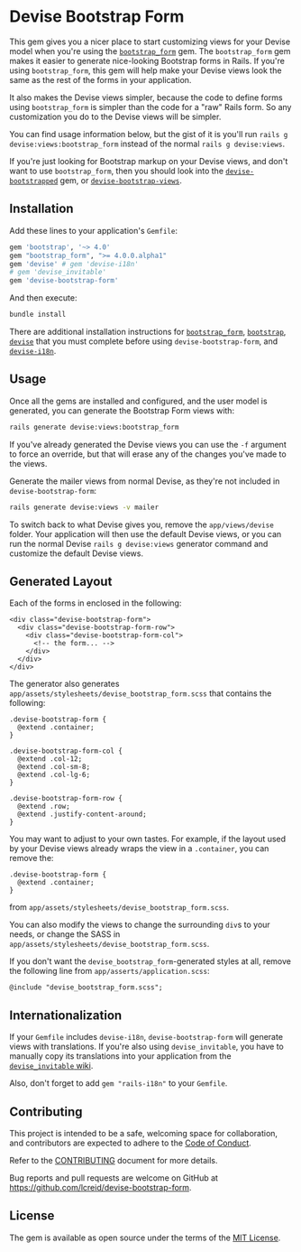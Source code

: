 # Devise Bootstrap Form

This gem gives you a nicer place to start customizing views for your Devise model when you're using the [`bootstrap_form`](https://github.com/bootstrap-ruby/bootstrap_form) gem. The `bootstrap_form` gem makes it easier to generate nice-looking Bootstrap forms in Rails. If you're using `bootstrap_form`, this gem will help make your Devise views look the same as the rest of the forms in your application.

It also makes the Devise views simpler, because the code to define forms using `bootstrap_form` is simpler than the code for a "raw" Rails form. So any customization you do to the Devise views will be simpler.

You can find usage information below, but the gist of it is you'll run `rails g devise:views:bootstrap_form` instead of the normal `rails g devise:views`.

If you're just looking for Bootstrap markup on your Devise views, and don't want to use `bootstrap_form`, then you should look into the [`devise-bootstrapped`](https://github.com/king601/devise-bootstrapped) gem, or [`devise-bootstrap-views`](https://github.com/hisea/devise-bootstrap-views).

## Installation

Add these lines to your application's `Gemfile`:

```ruby
gem 'bootstrap', '~> 4.0'
gem "bootstrap_form", ">= 4.0.0.alpha1"
gem 'devise' # gem 'devise-i18n'
# gem 'devise_invitable'
gem 'devise-bootstrap-form'
```

And then execute:
```bash
bundle install
```

There are additional installation instructions for [`bootstrap_form`](https://github.com/bootstrap-ruby/bootstrap_form#installation),  [`bootstrap`](https://github.com/twbs/bootstrap-rubygem#a-ruby-on-rails), [`devise`](https://github.com/plataformatec/devise) that you must complete before using `devise-bootstrap-form`, and
[`devise-i18n`](https://github.com/tigrish/devise-i18n).

## Usage

Once all the gems are installed and configured, and the user model is generated, you can generate the Bootstrap Form views with:

```bash
rails generate devise:views:bootstrap_form
```

If you've already generated the Devise views you can use the `-f` argument to force an override, but that will erase any of the changes you've made to the views.

Generate the mailer views from normal Devise, as they're not included in `devise-bootstrap-form`:

```bash
rails generate devise:views -v mailer
```

To switch back to what Devise gives you, remove the `app/views/devise` folder. Your application will then use the default Devise views, or you can run the normal Devise `rails g devise:views` generator command and customize the default Devise views.

## Generated Layout

Each of the forms in enclosed in the following:

```
<div class="devise-bootstrap-form">
  <div class="devise-bootstrap-form-row">
    <div class="devise-bootstrap-form-col">
      <!-- the form... -->
    </div>
  </div>
</div>
```

The generator also generates `app/assets/stylesheets/devise_bootstrap_form.scss` that contains the following:

```
.devise-bootstrap-form {
  @extend .container;
}

.devise-bootstrap-form-col {
  @extend .col-12;
  @extend .col-sm-8;
  @extend .col-lg-6;
}

.devise-bootstrap-form-row {
  @extend .row;
  @extend .justify-content-around;
}
```

You may want to adjust to your own tastes. For example, if the layout used by your Devise views already wraps the view in a `.container`, you can remove the:

```
.devise-bootstrap-form {
  @extend .container;
}
```

from `app/assets/stylesheets/devise_bootstrap_form.scss`.

You can also modify the views to change the surrounding `div`s to your needs, or change the SASS in `app/assets/stylesheets/devise_bootstrap_form.scss`.

If you don't want the `devise_bootstrap_form`-generated styles at all, remove the following line from `app/asserts/application.scss`:

```
@include "devise_bootstrap_form.scss";
```

## Internationalization
If your `Gemfile` includes `devise-i18n`, `devise-bootstrap-form` will generate views with translations. If you're also using `devise_invitable`, you have to manually copy its translations into your application from the [`devise_invitable` wiki](https://github.com/scambra/devise_invitable/wiki/I18n).

Also, don't forget to add `gem "rails-i18n"` to your `Gemfile`.

## Contributing

This project is intended to be a safe, welcoming space for collaboration, and contributors are expected to adhere to the [Code of Conduct](CODE_OF_CONDUCT.md).

Refer to the [CONTRIBUTING](devise-bootstrap-form/blob/master/CODE_OF_CONDUCT.md) document for more details.

Bug reports and pull requests are welcome on GitHub at https://github.com/lcreid/devise-bootstrap-form.

## License

The gem is available as open source under the terms of the [MIT License](http://opensource.org/licenses/MIT).
